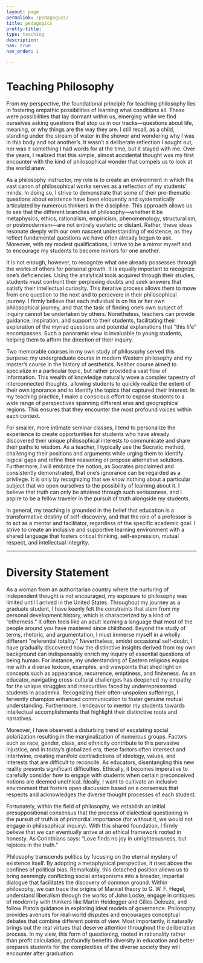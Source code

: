 ```yaml
---
layout: page
permalink: /pedagogics/
title: pedagogics
pretty-title: 
type: teaching
description: 
nav: true
nav_order: 1

---
```


# **Teaching Philosophy**

From my perspective, the foundational principle for teaching philosophy lies in fostering empathic possibilities of learning what conditions all. These were possibilities that lay dormant within us, emerging while we find ourselves asking questions that stop us in our tracks—questions about life, meaning, or why things are the way they are. I still recall, as a child, standing under the stream of water in the shower and wondering why I was in this body and not another’s. It wasn’t a deliberate reflection I sought out, nor was it something I had words for at the time, but it stayed with me. Over the years, I realized that this simple, almost accidental thought was my first encounter with the kind of philosophical wonder that compels us to look at the world anew.

As a philosophy instructor, my role is to create an environment in which the vast canon of philosophical works serves as a reflection of my students’ minds. In doing so, I strive to demonstrate that some of their pre-thematic questions about existence have been eloquently and systematically articulated by numerous thinkers in the discipline. This approach allows us to see that the different branches of philosophy—whether it be metaphysics, ethics, rationalism, empiricism, phenomenology, structuralism, or postmodernism—are not entirely esoteric or distant. Rather, these ideas resonate deeply with our own nascent understanding of existence, as they reflect fundamental questions we have often already begun to ask. Moreover, with my modest qualifications, I strive to be a mirror myself and to encourage my students to become mirrors for one another.

It is not enough, however, to recognize what one already possesses through the works of others for personal growth. It is equally important to recognize one’s deficiencies. Using the analytical tools acquired through their studies, students must confront their perplexing doubts and seek answers that satisfy their intellectual curiosity. This iterative process allows them to move from one question to the next and to persevere in their philosophical journey. I firmly believe that each individual is on his or her own philosophical journey, and that the task of finding one’s own subject of inquiry cannot be undertaken by others. Nonetheless, teachers can provide guidance, inspiration, and support to their students, facilitating their exploration of the myriad questions and potential explanations that “this life” encompasses. Such a panoramic view is invaluable to young students, helping them to affirm the direction of their inquiry.

Two memorable courses in my own study of philosophy served this purpose: my undergraduate course in modern Western philosophy and my master’s course in the history of aesthetics. Neither course aimed to specialize in a particular topic, but rather provided a vast flow of information. This wealth of knowledge naturally wove a complex tapestry of interconnected thoughts, allowing students to quickly realize the extent of their own ignorance and to identify the topics that captured their interest. In my teaching practice, I make a conscious effort to expose students to a wide range of perspectives spanning different eras and geographical regions. This ensures that they encounter the most profound voices within each context.

For smaller, more intimate seminar classes, I tend to personalize the experience to create opportunities for students who have already discovered their unique philosophical interests to communicate and share their paths to wisdom. As a teacher, I typically use the Socratic method, challenging their positions and arguments while urging them to identify logical gaps and refine their reasoning or propose alternative solutions. Furthermore, I will embrace the notion, as Socrates proclaimed and consistently demonstrated, that one’s ignorance can be regarded as a privilege. It is only by recognizing that we know nothing about a particular subject that we open ourselves to the possibility of learning about it. I believe that truth can only be attained through such seriousness, and I aspire to be a fellow traveler in the pursuit of truth alongside my students.

In general, my teaching is grounded in the belief that education is a transformative destiny of self-discovery, and that the role of a professor is to act as a mentor and facilitator, regardless of the specific academic goal. I strive to create an inclusive and supportive learning environment with a shared language that fosters critical thinking, self-expression, mutual respect, and intellectual integrity.

---

# **Diversity Statement**

As a woman from an authoritarian country where the nurturing of independent thought is not encouraged, my exposure to philosophy was limited until I arrived in the United States. Throughout my journey as a graduate student, I have keenly felt the constraints that stem from my personal development history, which is characterized by a kind of “otherness.” It often feels like an adult learning a language that most of the people around you have mastered since childhood. Beyond the study of terms, rhetoric, and argumentation, I must immerse myself in a wholly different "referential totality." Nevertheless, amidst occasional self-doubt, I have gradually discovered how the distinctive insights derived from my own background can indispensably enrich my inquiry of essential questions of being human. For instance, my understanding of Eastern religions equips me with a diverse lexicon, examples, and viewpoints that shed light on concepts such as appearance, recurrence, emptiness, and finiteness. As an educator, navigating cross-cultural challenges has deepened my empathy for the unique struggles and insecurities faced by underrepresented students in academia. Recognizing their often-unspoken sufferings, I fervently champion enhanced communication to foster genuine mutual understanding. Furthermore, I endeavor to mentor my students towards intellectual accomplishments that highlight their distinctive roots and narratives.

Moreover, I have observed a disturbing trend of escalating social polarization resulting in the marginalization of numerous groups. Factors such as race, gender, class, and ethnicity contribute to this pervasive injustice, and in today’s globalized era, these factors often intersect and intertwine, creating manifold contradictions of ideology, values, and interests that are difficult to reconcile. As educators, disentangling this new reality presents significant difficulties. Ethically, it becomes imperative to carefully consider how to engage with students when certain preconceived notions are deemed unethical. Ideally, I want to cultivate an inclusive environment that fosters open discussion based on a consensus that respects and acknowledges the diverse thought processes of each student.

Fortunately, within the field of philosophy, we establish an initial presuppositional consensus that the process of dialectical questioning in the pursuit of truth is of primordial importance (for without it, we would not engage in philosophical inquiry). With this shared foundation, I firmly believe that we can eventually arrive at an ethical framework rooted in honesty. As Corinthians says: “Love finds no joy in unrighteousness, but rejoices in the truth.”

Philosophy transcends politics by focusing on the eternal mystery of existence itself. By adopting a metaphysical perspective, it rises above the confines of political bias. Remarkably, this detached position allows us to bring seemingly conflicting social antagonisms into a broader, impartial dialogue that facilitates the discovery of common ground. Within philosophy, we can trace the origins of Marxist theory to G. W. F. Hegel, understand liberalism through the works of John Locke, engage in critiques of modernity with thinkers like Martin Heidegger and Gilles Deleuze, and follow Plato’s guidance in exploring ideal models of governance. Philosophy provides avenues for real-world disputes and encourages conceptual debates that combine different points of view. Most importantly, it naturally brings out the real virtues that deserve attention throughout the deliberative process. In my view, this form of questioning, rooted in rationality rather than profit calculation, profoundly benefits diversity in education and better prepares students for the complexities of the diverse society they will encounter after graduation.

